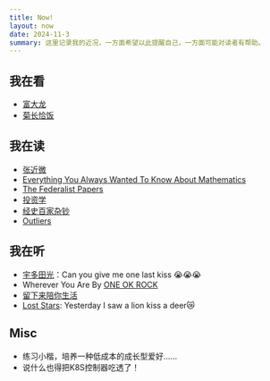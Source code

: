 ```yaml
---
title: Now!
layout: now
date: 2024-11-3
summary: 这里记录我的近况，一方面希望以此提醒自己，一方面可能对读者有帮助。
---
```


## 我在看

- [富大龙](https://weibo.com/u/2450372181?tabtype=home)
- [菊长恰饭](https://space.bilibili.com/8090155?spm_id_from=333.337.0.0)

## 我在读

- [张近微](https://www.zhihu.com/topic/21264978/hot)
- [Everything You Always Wanted To Know About Mathematics](https://www.math.cmu.edu/~jmackey/151_128/bws_book.pdf)
- [The Federalist Papers](https://book.douban.com/subject/1498963/)
- [投资学](https://book.douban.com/subject/27159606/)
- [经史百家杂钞](https://book.douban.com/subject/30363617/)
- [Outliers](https://book.douban.com/subject/3134517/)

## 我在听

- [宇多田光](https://www.utadahikaru.jp)：Can you give me one last kiss 😭😭😭
- Wherever You Are By [ONE OK ROCK](https://www.oneokrock.com/en/)
- [留下来陪你生活](https://music.163.com/#/song?id=26590191&market=baiduqk)
- [Lost Stars](https://www.youtube.com/watch?v=cL4uhaQ58Rk): Yesterday I saw a lion kiss a deer😿

## Misc

- 练习小楷，培养一种低成本的成长型爱好……
- 说什么也得把K8S控制器吃透了！
